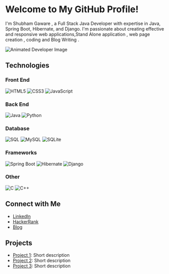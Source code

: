 # Welcome to My GitHub Profile!

I'm Shubham Gaware , a Full Stack Java Developer with expertise in Java, Spring Boot, Hibernate, and Django. I'm passionate about creating effective and responsive web applications,Stand Alone application ,
web page creation , coding and Blog Writing .

![Animated Developer Image](https://www.sarvika.com/wp-content/uploads/2021/03/Backend-Developer-Python-GIF-Dribble.gif)


## Technologies
### Front End 
![HTML5](https://img.shields.io/badge/-HTML5-E34F26?style=flat-square&logo=html5&logoColor=white)
![CSS3](https://img.shields.io/badge/-CSS3-1572B6?style=flat-square&logo=css3)
![JavaScript](https://img.shields.io/badge/-JavaScript-F7DF1E?style=flat-square&logo=javascript&logoColor=black)

### Back End
![Java](https://img.shields.io/badge/-Java-007396?style=flat-square&logo=java)
![Python](https://img.shields.io/badge/-Python-3776AB?style=flat-square&logo=python&logoColor=white)

### Database
![SQL](https://img.shields.io/badge/-SQL-4479A1?style=flat-square&logo=sql&logoColor=white)
![MySQL](https://img.shields.io/badge/-MySQL-4479A1?style=flat-square&logo=mysql&logoColor=white)
![SQLite](https://img.shields.io/badge/-SQLite-003B57?style=flat-square&logo=sqlite&logoColor=white)

### Frameworks
![Spring Boot](https://img.shields.io/badge/-Spring%20Boot-6DB33F?style=flat-square&logo=spring&logoColor=white)
![Hibernate](https://img.shields.io/badge/-Hibernate-59666C?style=flat-square&logo=hibernate&logoColor=white)
![Django](https://img.shields.io/badge/-Django-092E20?style=flat-square&logo=django&logoColor=white)

### Other
![C](https://img.shields.io/badge/-C-A8B9CC?style=flat-square&logo=c&logoColor=white)
![C++](https://img.shields.io/badge/-C++-00599C?style=flat-square&logo=c%2B%2B&logoColor=white)

## Connect with Me

- [LinkedIn](https://www.linkedin.com/in/shubham-gaware-691865193/)
- [HackerRank](https://www.hackerrank.com/profile/shubhamgaware45)
- [Blog](https://shubhamgawarea.blogspot.com/)

## Projects

- [Project 1](link-to-project1): Short description
- [Project 2](link-to-project2): Short description
- [Project 3](link-to-project3): Short description
